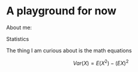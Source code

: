 # A playground for now

About me:

Statistics

The thing I am curious about is the math equations

$$ Var(X) = E(X^2)-(EX)^2$$



